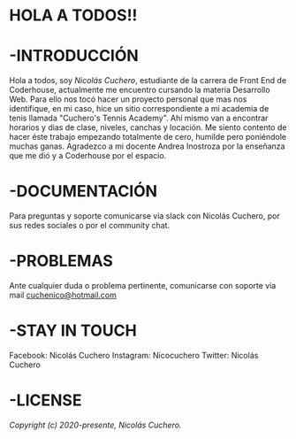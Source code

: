 # HOLA A TODOS!!

# -INTRODUCCIÓN
Hola a todos, soy *Nicolás Cuchero*, estudiante de la carrera de Front End de Coderhouse, actualmente me encuentro cursando la materia Desarrollo Web. Para ello nos tocó hacer un proyecto personal que mas nos identifique, en mi caso, hice un sitio correspondiente a mi academia de tenis llamada "Cuchero's Tennis Academy". Ahí mismo van a encontrar horarios y dias de clase, niveles, canchas y locación. Me siento contento de hacer éste trabajo empezando totalmente de cero, humilde pero poniéndole muchas ganas. Agradezco a mi docente Andrea Inostroza por la enseñanza que me dió y a Coderhouse por el espacio. 

# -DOCUMENTACIÓN
Para preguntas y soporte comunicarse via slack con Nicolás Cuchero, por sus redes sociales o por el community chat.

# -PROBLEMAS
Ante cualquier duda o problema pertinente, comunicarse con soporte via mail cuchenico@hotmail.com

# -STAY IN TOUCH
Facebook: Nicolás Cuchero
Instagram: Nicocuchero
Twitter: Nicolás Cuchero

# -LICENSE 
*Copyright (c) 2020-presente, Nicolás Cuchero.*
